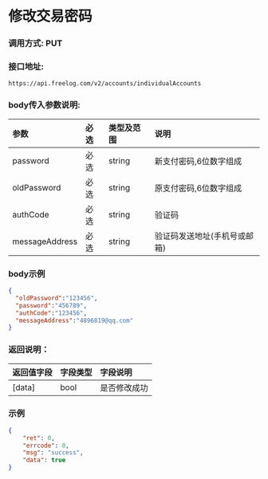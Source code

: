# 修改交易密码

### 调用方式: PUT

### 接口地址:

```
https://api.freelog.com/v2/accounts/individualAccounts
```

### body传入参数说明:

| 参数 | 必选 | 类型及范围 | 说明 |
| :--- | :--- | :--- | :--- |
| password | 必选 | string | 新支付密码,6位数字组成 |
| oldPassword | 必选 | string | 原支付密码,6位数字组成 |
| authCode | 必选 | string | 验证码 |
| messageAddress | 必选 | string | 验证码发送地址(手机号或邮箱) |

### body示例

```json
{
  "oldPassword":"123456",
  "password":"456789",
  "authCode":"123456",
  "messageAddress":"4896819@qq.com"
}
```

### 返回说明：

| 返回值字段 | 字段类型 | 字段说明 |
| :--- | :--- | :--- |
| [data] | bool | 是否修改成功 |

### 示例

```json
{
    "ret": 0,
    "errcode": 0,
    "msg": "success",
    "data": true
}
```


